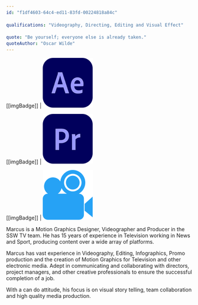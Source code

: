 ```yaml
---
id: "f1df4603-64c4-ed11-83fd-00224818a84c"

qualifications: "Videography, Directing, Editing and Visual Effect"

quote: "Be yourself; everyone else is already taken."
quoteAuthor: "Oscar Wilde"
---
```

[[imgBadge]]
| ![](../badges/Designer-adobe-aftereffects.png)

[[imgBadge]]
| ![](../badges/Designer-adobe-premiere.png)

[[imgBadge]]
| ![](../badges/Designer-camera.png)

Marcus is a Motion Graphics Designer, Videographer and Producer in the SSW TV team. He has 15 years of experience in Television working in News and Sport, producing content over a wide array of platforms.

Marcus has vast experience in Videography, Editing, Infographics, Promo production and the creation of Motion Graphics for Television and other electronic media. Adept in communicating and collaborating with directors, project managers, and other creative professionals to ensure the successful completion of a job.

With a can do attitude, his focus is on visual story telling, team collaboration and high quality media production.


